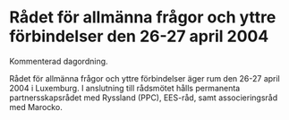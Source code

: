 # Rådet för allmänna frågor och yttre förbindelser den 26-27 april 2004

Kommenterad dagordning.

Rådet för allmänna frågor och yttre förbindelser äger rum den 26\-27 april 2004 i Luxemburg. I anslutning till rådsmötet hålls permanenta partnersskapsrådet med Ryssland (PPC), EES\-råd, samt associeringsråd med Marocko.
